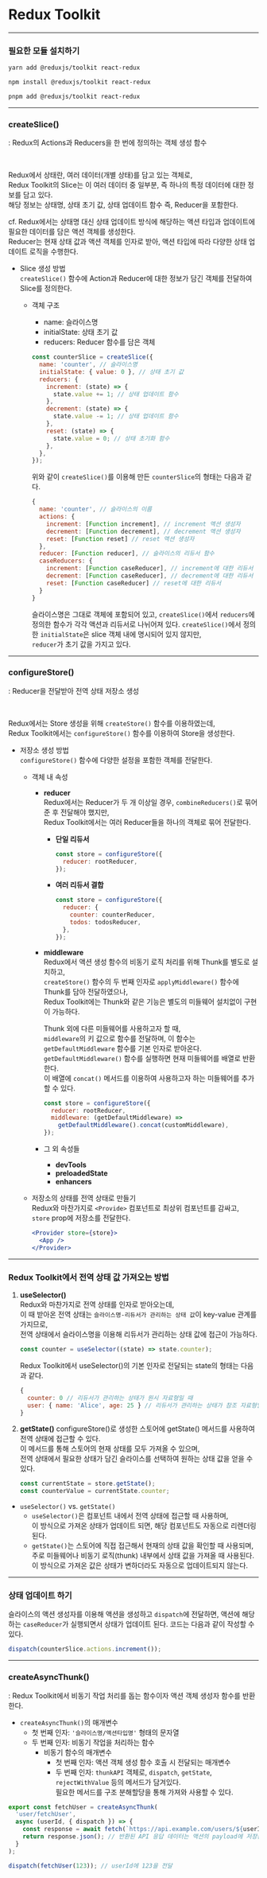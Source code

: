 # **Redux Toolkit**

---

### 필요한 모듈 설치하기

```bash
yarn add @reduxjs/toolkit react-redux
```

```bash
npm install @reduxjs/toolkit react-redux
```

```bash
pnpm add @reduxjs/toolkit react-redux
```

---

### **createSlice()**

: Redux의 Actions과 Reducers을 한 번에 정의하는 객체 생성 함수

<br>

Redux에서 상태란, 여러 데이터(개별 상태)를 담고 있는 객체로,  
Redux Toolkit의 Slice는 이 여러 데이터 중 일부분, 즉 하나의 특정 데이터에 대한 정보를 담고 있다.  
해당 정보는 상태명, 상태 초기 값, 상태 업데이트 함수 즉, Reducer을 포함한다.

cf. Redux에서는 상태명 대신 상태 업데이트 방식에 해당하는 액션 타입과 업데이트에 필요한 데이터를 담은 액션 객체를 생성한다.  
Reducer는 현재 상태 값과 액션 객체를 인자로 받아, 액션 타입에 따라 다양한 상태 업데이트 로직을 수행한다.

- Slice 생성 방법  
  `createSlice()` 함수에 Action과 Reducer에 대한 정보가 담긴 객체를 전달하여 Slice를 정의한다.

  - 객체 구조

    - name: 슬라이스명
    - initialState: 상태 초기 값
    - reducers: Reducer 함수를 담은 객체

    ```jsx
    const counterSlice = createSlice({
      name: 'counter', // 슬라이스명
      initialState: { value: 0 }, // 상태 초기 값
      reducers: {
        increment: (state) => {
          state.value += 1; // 상태 업데이트 함수
        },
        decrement: (state) => {
          state.value -= 1; // 상태 업데이트 함수
        },
        reset: (state) => {
          state.value = 0; // 상태 초기화 함수
        },
      },
    });
    ```

    위와 같이 `createSlice()`를 이용해 만든 `counterSlice`의 형태는 다음과 같다.

    ```jsx
    {
      name: 'counter', // 슬라이스의 이름
      actions: {
        increment: [Function increment], // increment 액션 생성자
        decrement: [Function decrement], // decrement 액션 생성자
        reset: [Function reset] // reset 액션 생성자
      },
      reducer: [Function reducer], // 슬라이스의 리듀서 함수
      caseReducers: {
        increment: [Function caseReducer], // increment에 대한 리듀서
        decrement: [Function caseReducer], // decrement에 대한 리듀서
        reset: [Function caseReducer] // reset에 대한 리듀서
      }
    }
    ```

    슬라이스명은 그대로 객체에 포함되어 있고, `createSlice()`에서 `reducers`에 정의한 함수가 각각 액션과 리듀서로 나뉘어져 있다.
    `createSlice()`에서 정의한 `initialState`은 slice 객체 내에 명시되어 있지 않지만,  
    `reducer`가 초기 값을 가지고 있다.

---

### **configureStore()**

: Reducer을 전달받아 전역 상태 저장소 생성

<br>

Redux에서는 Store 생성을 위해 `createStore()` 함수를 이용하였는데,  
Redux Toolkit에서는 `configureStore()` 함수를 이용하여 Store을 생성한다.

- 저장소 생성 방법  
  `configureStore()` 함수에 다양한 설정을 포함한 객체를 전달한다.

  - 객체 내 속성

    - **reducer**  
      Redux에서는 Reducer가 두 개 이상일 경우, `combineReducers()`로 묶어준 후 전달해야 했지만,  
      Redux Toolkit에서는 여러 Reducer들을 하나의 객체로 묶어 전달한다.

      - **단일 리듀서**
        ```jsx
        const store = configureStore({
          reducer: rootReducer,
        });
        ```
      - **여러 리듀서 결합**
        ```jsx
        const store = configureStore({
          reducer: {
            counter: counterReducer,
            todos: todosReducer,
          },
        });
        ```

    - **middleware**  
      Redux에서 액션 생성 함수의 비동기 로직 처리를 위해 Thunk를 별도로 설치하고,  
      `createStore()` 함수의 두 번째 인자로 `applyMiddleware()` 함수에 Thunk를 담아 전달하였으나,  
      Redux Toolkit에는 Thunk와 같은 기능은 별도의 미들웨어 설치없이 구현이 가능하다.
      <br>

      Thunk 외에 다른 미들웨어를 사용하고자 할 때,  
      `middleware`의 키 값으로 함수를 전달하며, 이 함수는 `getDefaultMiddleware` 함수를 기본 인자로 받아온다.
      `getDefaultMiddleware()` 함수를 실행하면 현재 미들웨어를 배열로 반환한다.  
      이 배열에 `concat()` 메서드를 이용하여 사용하고자 하는 미들웨어를 추가할 수 있다.

      ```jsx
      const store = configureStore({
        reducer: rootReducer,
        middleware: (getDefaultMiddleware) =>
          getDefaultMiddleware().concat(customMiddleware),
      });
      ```

    - 그 외 속성들
      - **devTools**
      - **preloadedState**
      - **enhancers**

  - 저장소의 상태를 전역 상태로 만들기  
    Redux와 마찬가지로 `<Provide>` 컴포넌트로 최상위 컴포넌트를 감싸고, `store` prop에 저장소를 전달한다.
    ```jsx
    <Provider store={store}>
      <App />
    </Provider>
    ```

---

### **Redux Toolkit에서 전역 상태 값 가져오는 방법**

1. **useSelector()**  
   Redux와 마찬가지로 전역 상태를 인자로 받아오는데,  
   이 때 받아온 전역 상태는 `슬라이스명-리듀서가 관리하는 상태 값`이 key-value 관계를 가지므로,  
   전역 상태에서 슬라이스명을 이용해 리듀서가 관리하는 상태 값에 접근이 가능하다.

   ```jsx
   const counter = useSelector((state) => state.counter);
   ```

   Redux Toolkit에서 useSelector()의 기본 인자로 전달되는 state의 형태는 다음과 같다.

   ```jsx
   {
     counter: 0 // 리듀서가 관리하는 상태가 원시 자료형일 때
     user: { name: 'Alice', age: 25 } // 리듀서가 관리하는 상태가 참조 자료형일 때
   }
   ```

2. **getState()**
   configureStore()로 생성한 스토어에 getState() 메서드를 사용하여 전역 상태에 접근할 수 있다.  
   이 메서드를 통해 스토어의 현재 상태를 모두 가져올 수 있으며,  
   전역 상태에서 필요한 상태가 담긴 슬라이스를 선택하여 원하는 상태 값을 얻을 수 있다.
   ```jsx
   const currentState = store.getState();
   const counterValue = currentState.counter;
   ```

- `useSelector()` vs. `getState()`
  - `useSelector()`은 컴포넌트 내에서 전역 상태에 접근할 때 사용하며,  
    이 방식으로 가져온 상태가 업데이트 되면, 해당 컴포넌트도 자동으로 리렌더링 된다.
  - `getState()`는 스토어에 직접 접근해서 현재의 상태 값을 확인할 때 사용되며,  
    주로 미들웨어나 비동기 로직(thunk) 내부에서 상태 값을 가져올 때 사용된다.  
    이 방식으로 가져온 값은 상태가 변하더라도 자동으로 업데이트되지 않는다.

---

### **상태 업데이트 하기**

슬라이스의 액션 생성자를 이용해 액션을 생성하고 `dispatch`에 전달하면,
액션에 해당하는 `caseReducer`가 실행되면서 상태가 업데이트 된다.
코드는 다음과 같이 작성할 수 있다.

```jsx
dispatch(counterSlice.actions.increment());
```

---

### **createAsyncThunk()**

: Redux Toolkit에서 비동기 작업 처리를 돕는 함수이자 액션 객체 생성자 함수를 반환한다.

- `createAsyncThunk()`의 매개변수
  - 첫 번째 인자: `'슬라이스명/액션타입명'` 형태의 문자열
  - 두 번째 인자: 비동기 작업을 처리하는 함수
    - 비동기 함수의 매개변수
      - 첫 번째 인자: 액션 객체 생성 함수 호출 시 전달되는 매개변수
      - 두 번째 인자: `thunkAPI` 객체로, `dispatch`, `getState`, `rejectWithValue` 등의 메서드가 담겨있다.  
        필요한 메서드를 구조 분해할당을 통해 가져와 사용할 수 있다.

```jsx
export const fetchUser = createAsyncThunk(
  'user/fetchUser',
  async (userId, { dispatch }) => {
    const response = await fetch(`https://api.example.com/users/${userId}`);
    return response.json(); // 반환된 API 응답 데이터는 액션의 payload에 저장된다.
  }
);

dispatch(fetchUser(123)); // userId에 123을 전달
```
